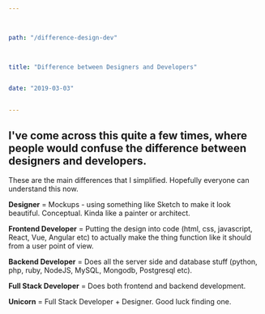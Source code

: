```yaml
---

  

path: "/difference-design-dev"

  

title: "Difference between Designers and Developers"


date: "2019-03-03"


---
```



## I've come across this quite a few times, where people would confuse the difference between designers and developers.

  
These are the main differences that I simplified. Hopefully everyone can understand this now.

**Designer** = Mockups - using something like Sketch to make it look beautiful. Conceptual. Kinda like a painter or architect.

**Frontend Developer** = Putting the design into code (html, css, javascript, React, Vue, Angular etc) to actually make the thing function like it should from a user point of view.

  

**Backend Developer** = Does all the server side and database stuff (python, php, ruby, NodeJS, MySQL, Mongodb, Postgresql etc).

**Full Stack Developer** = Does both frontend and backend development.

**Unicorn** = Full Stack Developer + Designer. Good luck finding one.